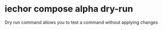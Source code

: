 # iechor compose alpha dry-run

<!---MARKER_GEN_START-->
Dry run command allows you to test a command without applying changes


<!---MARKER_GEN_END-->

